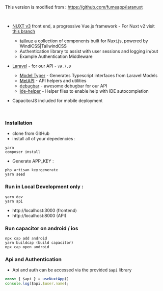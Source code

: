 This version is modified from : https://github.com/fumeapp/laranuxt

<br>

* [NUXT v3](https://v3.nuxtjs.org) front end, a progressive Vue.js framework - For Nuxt v2 visit [this branch](https://github.com/fumeapp/laranuxt/tree/nuxt2)
  * [tailvue](https://github.com/fumeapp/tailvue) a collection of components built for Nuxt.js, powered by WindiCSS|TailwindCSS
  * Authentication library to assist with user sessions and logging in/out
  * Example Authentication Middleware

* [Laravel](https://laravel.com) - for our API - `v9.7.0`
  * [Model Typer](https://github.com/fumeapp/modeltyper) - Generates Typescript interfaces from Laravel Models 
  * [MetAPI](https://github.com/acidjazz/metapi) - API helpers and utilities
  * [debugbar](https://github.com/barryvdh/laravel-debugbar) - awesome debugbar for our API
  * [ide-helper](https://github.com/barryvdh/laravel-ide-helper) - Helper files to enable help with IDE autocompletion
* CapacitorJS included for mobile deployment

<br>

### Installation

* clone from GitHub
* install all of your depedencies :
```
yarn
composer install
```

* Generate APP_KEY :

```
php artisan key:generate
yarn seed
```


### Run in Local Development only :
```
yarn dev
yarn api
```
- http://localhost:3000 (frontend)
- http://localhost:8000 (API)

### Run capacitor on android / ios
```
npx cap add android
yarn buildcap (build capacitor)
npx cap open android
```

### Api and Authentication

* Api and auth can be accessed via the provided `$api` library

```ts
const { $api } = useNuxtApp()
console.log($api.$user.name);
```
